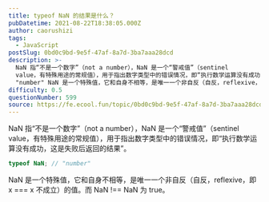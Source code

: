 ```yaml
---
title: typeof NaN 的结果是什么？
pubDatetime: 2021-08-22T18:38:05.000Z
author: caorushizi
tags:
  - JavaScript
postSlug: 0bd0c9bd-9e5f-47af-8a7d-3ba7aaa28dcd
description: >-
  NaN 指“不是一个数字”（not a number），NaN 是一个“警戒值”（sentinel
  value，有特殊用途的常规值），用于指出数字类型中的错误情况，即“执行数学运算没有成功，这是失败后返回的结果”。 typeof NaN; //
  "number" NaN 是一个特殊值，它和自身不相等，是唯一一个非自反（自反，reflexive，即 x === x 不成立）的值。而 NaN !== 
difficulty: 0.5
questionNumber: 599
source: https://fe.ecool.fun/topic/0bd0c9bd-9e5f-47af-8a7d-3ba7aaa28dcd
---
```


NaN 指“不是一个数字”（not a number），NaN 是一个“警戒值”（sentinel value，有特殊用途的常规值），用于指出数字类型中的错误情况，即“执行数学运算没有成功，这是失败后返回的结果”。

```js
typeof NaN; // "number"
```

NaN 是一个特殊值，它和自身不相等，是唯一一个非自反（自反，reflexive，即 x === x 不成立）的值。而 NaN !== NaN 为 true。
